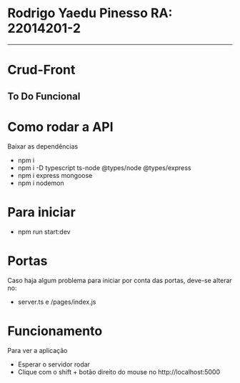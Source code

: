 # Rodrigo Yaedu Pinesso RA: 22014201-2
-------------------------------------
# Crud-Front
To Do Funcional 
--------------------------------------
# Como rodar a API
Baixar as dependências
- npm i
- npm i -D typescript ts-node @types/node @types/express
- npm i express mongoose
- npm i nodemon 
# Para iniciar
- npm run start:dev
# Portas
Caso haja algum problema para iniciar por conta das portas, deve-se alterar no:
- server.ts e /pages/index.js
# Funcionamento
Para ver a aplicação
- Esperar o servidor rodar
- Clique com o shift + botão direito do mouse no http://localhost:5000
